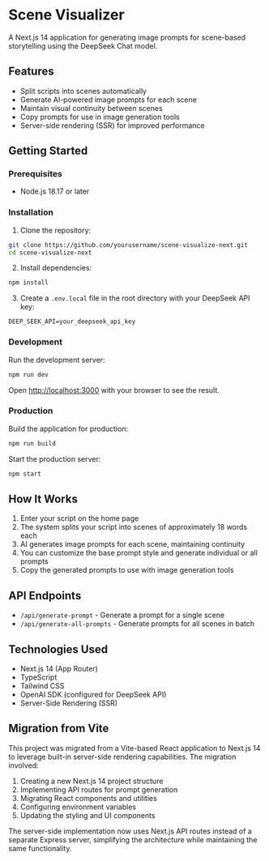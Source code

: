 # Scene Visualizer

A Next.js 14 application for generating image prompts for scene-based storytelling using the DeepSeek Chat model.

## Features

- Split scripts into scenes automatically
- Generate AI-powered image prompts for each scene
- Maintain visual continuity between scenes
- Copy prompts for use in image generation tools
- Server-side rendering (SSR) for improved performance

## Getting Started

### Prerequisites

- Node.js 18.17 or later

### Installation

1. Clone the repository:
```bash
git clone https://github.com/yourusername/scene-visualize-next.git
cd scene-visualize-next
```

2. Install dependencies:
```bash
npm install
```

3. Create a `.env.local` file in the root directory with your DeepSeek API key:
```
DEEP_SEEK_API=your_deepseek_api_key
```

### Development

Run the development server:
```bash
npm run dev
```

Open [http://localhost:3000](http://localhost:3000) with your browser to see the result.

### Production

Build the application for production:
```bash
npm run build
```

Start the production server:
```bash
npm start
```

## How It Works

1. Enter your script on the home page
2. The system splits your script into scenes of approximately 18 words each
3. AI generates image prompts for each scene, maintaining continuity
4. You can customize the base prompt style and generate individual or all prompts
5. Copy the generated prompts to use with image generation tools

## API Endpoints

- `/api/generate-prompt` - Generate a prompt for a single scene
- `/api/generate-all-prompts` - Generate prompts for all scenes in batch

## Technologies Used

- Next.js 14 (App Router)
- TypeScript
- Tailwind CSS
- OpenAI SDK (configured for DeepSeek API)
- Server-Side Rendering (SSR)

## Migration from Vite

This project was migrated from a Vite-based React application to Next.js 14 to leverage built-in server-side rendering capabilities. The migration involved:

1. Creating a new Next.js 14 project structure
2. Implementing API routes for prompt generation
3. Migrating React components and utilities
4. Configuring environment variables
5. Updating the styling and UI components

The server-side implementation now uses Next.js API routes instead of a separate Express server, simplifying the architecture while maintaining the same functionality.
